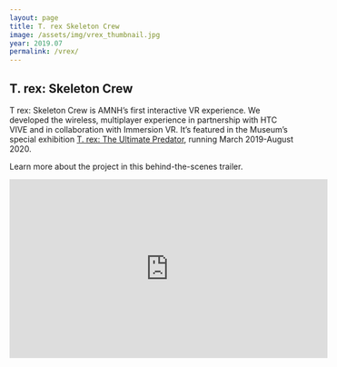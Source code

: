 ```yaml
---
layout: page
title: T. rex Skeleton Crew
image: /assets/img/vrex_thumbnail.jpg
year: 2019.07
permalink: /vrex/
---
```


## T. rex: Skeleton Crew

T rex: Skeleton Crew is AMNH’s first interactive VR experience. We developed the wireless, multiplayer experience in partnership with HTC VIVE and in collaboration with Immersion VR. It’s featured in the Museum’s special exhibition <a href="https://www.amnh.org/exhibitions/t-rex-the-ultimate-predator" target="_blank">T. rex: The Ultimate Predator</a>, running March 2019-August 2020. 

Learn more about the project in this behind-the-scenes trailer.

<iframe width="560" height="315" src="https://www.youtube.com/embed/cxaibw-ei7M" frameborder="0" allow="accelerometer; autoplay; encrypted-media; gyroscope; picture-in-picture" allowfullscreen></iframe>
